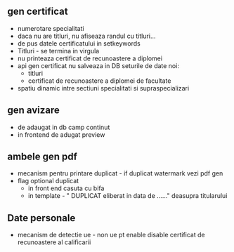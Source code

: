 ## gen certificat
- numerotare specialitati
- daca nu are titluri, nu afiseaza randul cu titluri...
- de pus datele certificatului in setkeywords
- Titluri - se termina in virgula
- nu printeaza certificat de recunoastere a diplomei
- api gen certificat nu salveaza in DB seturile de date noi:
  - titluri
  - certificat de recunoastere a diplomei de facultate
- spatiu dinamic intre sectiuni specialitati si supraspecializari


## gen avizare
- de adaugat in db camp continut
- in frontend de adugat preview

## ambele gen pdf
- mecanism pentru printare duplicat - if duplicat watermark vezi pdf gen
- flag optional duplicat
  - in front end casuta cu bifa
  - in template - " DUPLICAT eliberat in data de ......" deasupra titularului

## Date personale
- mecanism de detectie ue - non ue pt enable disable certificat de recunoastere al calificarii


